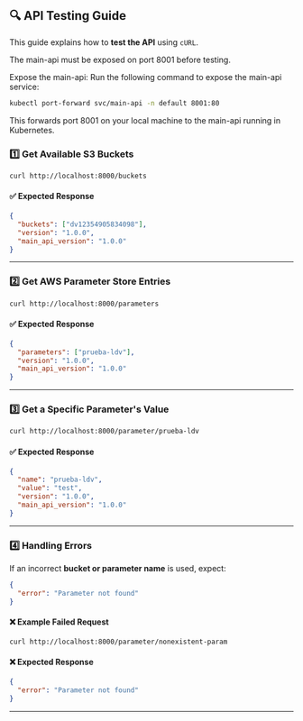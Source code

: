 ## 🔍 API Testing Guide

This guide explains how to **test the API** using `cURL`.

The main-api must be exposed on port 8001 before testing.

Expose the main-api:
Run the following command to expose the main-api service:
```sh
kubectl port-forward svc/main-api -n default 8001:80
```
This forwards port 8001 on your local machine to the main-api running in Kubernetes.

### **1️⃣ Get Available S3 Buckets**
```sh
curl http://localhost:8000/buckets
```
#### **✅ Expected Response**
```json
{
  "buckets": ["dv12354905834098"],
  "version": "1.0.0",
  "main_api_version": "1.0.0"
}
```

---

### **2️⃣ Get AWS Parameter Store Entries**
```sh
curl http://localhost:8000/parameters
```
#### **✅ Expected Response**
```json
{
  "parameters": ["prueba-ldv"],
  "version": "1.0.0",
  "main_api_version": "1.0.0"
}
```

---

### **3️⃣ Get a Specific Parameter's Value**
```sh
curl http://localhost:8000/parameter/prueba-ldv
```
#### **✅ Expected Response**
```json
{
  "name": "prueba-ldv",
  "value": "test",
  "version": "1.0.0",
  "main_api_version": "1.0.0"
}
```

---

### **4️⃣ Handling Errors**
If an incorrect **bucket or parameter name** is used, expect:
```json
{
  "error": "Parameter not found"
}
```

#### **❌ Example Failed Request**
```sh
curl http://localhost:8000/parameter/nonexistent-param
```
#### **❌ Expected Response**
```json
{
  "error": "Parameter not found"
}
```

---